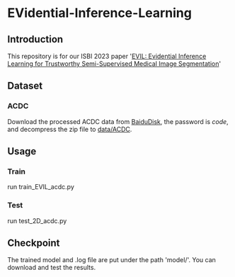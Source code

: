 # EVidential-Inference-Learning

## Introduction
This repository is for our ISBI 2023 paper '[EVIL: Evidential Inference Learning for Trustworthy Semi-Supervised Medical Image Segmentation](https://ieeexplore.ieee.org/abstract/document/10230589/)'

## Dataset
### ACDC
Download the processed ACDC data from [BaiduDisk](https://pan.baidu.com/s/1d0cFhj3LU029oHajNni8KQ), the password is *code*, and decompress the zip file to [data/ACDC](https://github.com/Luoxd1996/SSL4MIS/edit/master/data/ACDC).

## Usage
### Train
run train_EVIL_acdc.py
### Test
run test_2D_acdc.py

## Checkpoint
The trained model and .log file are put under the path 'model/'. You can download and test the results.
